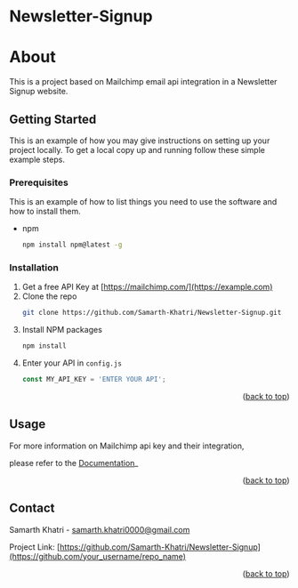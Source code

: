 # Newsletter-Signup

# About
This is a project based on Mailchimp email api integration in a Newsletter Signup website.

## Getting Started

This is an example of how you may give instructions on setting up your project locally.
To get a local copy up and running follow these simple example steps.

### Prerequisites

This is an example of how to list things you need to use the software and how to install them.
* npm
  ```sh
  npm install npm@latest -g
  ```

### Installation

1. Get a free API Key at [https://mailchimp.com/](https://example.com)
2. Clone the repo
   ```sh
   git clone https://github.com/Samarth-Khatri/Newsletter-Signup.git
   ```
3. Install NPM packages
   ```sh
   npm install
   ```
4. Enter your API in `config.js`
   ```js
   const MY_API_KEY = 'ENTER YOUR API';
   ```

<p align="right">(<a href="#top">back to top</a>)</p>



<!-- USAGE EXAMPLES -->
## Usage

For more information on Mailchimp api key and their integration,

please refer to the [Documentation](https://mailchimp.com/developer/)_

<p align="right">(<a href="#top">back to top</a>)</p>

## Contact

Samarth Khatri - samarth.khatri0000@gmail.com

Project Link: [https://github.com/Samarth-Khatri/Newsletter-Signup](https://github.com/your_username/repo_name)

<p align="right">(<a href="#top">back to top</a>)</p>
